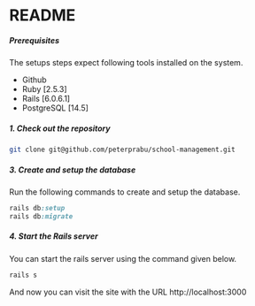 # README

##### Prerequisites

The setups steps expect following tools installed on the system.

- Github
- Ruby [2.5.3]
- Rails [6.0.6.1]
- PostgreSQL [14.5]

##### 1. Check out the repository

```bash
git clone git@github.com/peterprabu/school-management.git
```

##### 3. Create and setup the database

Run the following commands to create and setup the database.

```ruby
rails db:setup
rails db:migrate
```

##### 4. Start the Rails server

You can start the rails server using the command given below.

```ruby
rails s
```

And now you can visit the site with the URL http://localhost:3000
